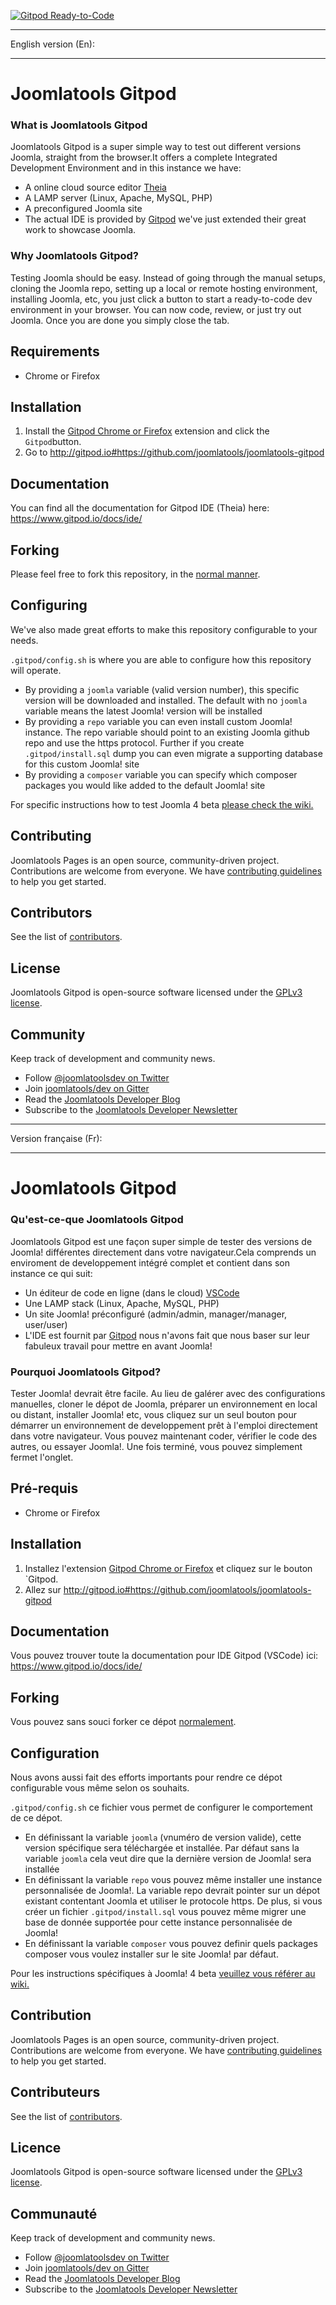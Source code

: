 [![Gitpod Ready-to-Code](https://img.shields.io/badge/Gitpod-ready--to--code-blue?logo=gitpod)](https://gitpod.io/#https://github.com/joomlatools/joomlatools-gitpod)

-------

English version (En):

-------


# Joomlatools Gitpod

### What is Joomlatools Gitpod

Joomlatools Gitpod is a super simple way to test out different versions Joomla, straight from the browser.It offers a complete Integrated Development Environment and in this instance we have:

- A online cloud source editor [Theia](https://theia-ide.org/)
- A LAMP server (Linux, Apache, MySQL, PHP)
- A preconfigured Joomla site
- The actual IDE is provided by [Gitpod](https://www.gitpod.io/) we've just extended their great work to showcase Joomla.

### Why Joomlatools Gitpod?

Testing Joomla should be easy. Instead of going through the manual setups, cloning the Joomla repo, setting up a local or remote hosting environment, installing Joomla, etc, you just click a button to start a ready-to-code dev environment in your browser. You can now code, review, or just try out Joomla. Once you are done you simply close the tab.

## Requirements

* Chrome or Firefox

## Installation

1. Install the [Gitpod Chrome or Firefox](https://www.gitpod.io/docs/browser-extension/) extension and click the `Gitpod`button.
2. Go to http://gitpod.io#https://github.com/joomlatools/joomlatools-gitpod

## Documentation

You can find all the documentation for Gitpod IDE (Theia) here: https://www.gitpod.io/docs/ide/

## Forking 

Please feel free to fork this repository, in the [normal manner](https://help.github.com/en/github/getting-started-with-github/fork-a-repo#fork-an-example-repository). 

## Configuring

We've also made great efforts to make this repository configurable to your needs.

`.gitpod/config.sh` is where you are able to configure how this repository will operate.

* By providing a `joomla` variable (valid version number), this specific version will be downloaded and installed. The default with no `joomla` variable means the latest Joomla! version will be installed 
* By providing a `repo` variable you can even install custom Joomla! instance. The repo variable should point to an existing Joomla github repo and use the https protocol. 
Further if you create `.gitpod/install.sql` dump you can even migrate a supporting database for this custom Joomla! site 
* By providing a `composer` variable you can specify which composer packages you would like added to the default Joomla! site

For specific instructions how to test Joomla 4 beta [please check the wiki.](https://github.com/joomlatools/joomlatools-gitpod/wiki)

## Contributing

Joomlatools Pages is an open source, community-driven project. Contributions are welcome from everyone. 
We have [contributing guidelines](CONTRIBUTING.md) to help you get started.

## Contributors

See the list of [contributors](https://github.com/joomlatools/joomlatools-gitpod/contributors).

## License

Joomlatools Gitpod is open-source software licensed under the [GPLv3 license](LICENSE.txt).

## Community

Keep track of development and community news.

* Follow [@joomlatoolsdev on Twitter](https://twitter.com/joomlatoolsdev)
* Join [joomlatools/dev on Gitter](http://gitter.im/joomlatools/dev)
* Read the [Joomlatools Developer Blog](https://www.joomlatools.com/developer/blog/)
* Subscribe to the [Joomlatools Developer Newsletter](https://www.joomlatools.com/developer/newsletter/)


-------

Version française (Fr):

-------

# Joomlatools Gitpod

### Qu'est-ce-que Joomlatools Gitpod

Joomlatools Gitpod est une façon super simple de tester des versions de Joomla! différentes directement dans votre navigateur.Cela comprends un enviroment de developpement intégré complet et contient dans son instance ce qui suit:

- Un éditeur de code en ligne (dans le cloud) [VSCode](https://code.visualstudio.com/) 
- Une LAMP stack (Linux, Apache, MySQL, PHP)
- Un site Joomla! préconfiguré (admin/admin, manager/manager, user/user)
- L'IDE est fournit par [Gitpod](https://www.gitpod.io/) nous n'avons fait que nous baser sur leur fabuleux travail pour mettre en avant Joomla!

### Pourquoi Joomlatools Gitpod?

Tester Joomla! devrait être facile. Au lieu de galérer avec des configurations manuelles, cloner le dépot de Joomla, préparer un environnement en local ou distant, installer Joomla! etc, vous cliquez sur un seul bouton pour démarrer un environnement de developpement prêt à l'emploi directement dans votre navigateur.
Vous pouvez maintenant coder, vérifier le code des autres, ou essayer Joomla!. Une fois terminé, vous pouvez simplement fermet l'onglet.

## Pré-requis

* Chrome or Firefox

## Installation

1. Installez l'extension [Gitpod Chrome or Firefox](https://www.gitpod.io/docs/browser-extension/) et cliquez sur le bouton `Gitpod.
2. Allez sur  http://gitpod.io#https://github.com/joomlatools/joomlatools-gitpod

## Documentation

Vous pouvez trouver toute la documentation pour IDE Gitpod (VSCode) ici: https://www.gitpod.io/docs/ide/

## Forking 

Vous pouvez sans souci forker ce dépot [normalement](https://help.github.com/en/github/getting-started-with-github/fork-a-repo#fork-an-example-repository). 

## Configuration

Nous avons aussi fait des efforts importants pour rendre ce dépot configurable vous même selon os souhaits.

`.gitpod/config.sh` ce fichier vous permet de configurer le comportement de ce dépot.

* En définissant la variable `joomla`  (vnuméro de version valide), cette version spécifique sera téléchargée et installée. Par défaut sans la variable `joomla` cela veut dire que la dernière version de Joomla! sera installée 
* En définissant la variable `repo` vous pouvez même installer une instance personnalisée de Joomla!. La variable repo devrait pointer sur un dépot existant contentant Joomla et utiliser le protocole https. 
De plus, si vous créer un fichier `.gitpod/install.sql` vous pouvez même migrer une base de donnée supportée pour cette instance personnalisée de Joomla! 
* En définissant la variable `composer` vous pouvez definir quels packages composer vous voulez installer sur le site Joomla! par défaut.

Pour les instructions spécifiques à Joomla! 4 beta [veuillez vous référer au wiki.](https://github.com/joomlatools/joomlatools-gitpod/wiki)

## Contribution

Joomlatools Pages is an open source, community-driven project. Contributions are welcome from everyone. 
We have [contributing guidelines](CONTRIBUTING.md) to help you get started.

## Contributeurs

See the list of [contributors](https://github.com/joomlatools/joomlatools-gitpod/contributors).

## Licence

Joomlatools Gitpod is open-source software licensed under the [GPLv3 license](LICENSE.txt).

## Communauté

Keep track of development and community news.

* Follow [@joomlatoolsdev on Twitter](https://twitter.com/joomlatoolsdev)
* Join [joomlatools/dev on Gitter](http://gitter.im/joomlatools/dev)
* Read the [Joomlatools Developer Blog](https://www.joomlatools.com/developer/blog/)
* Subscribe to the [Joomlatools Developer Newsletter](https://www.joomlatools.com/developer/newsletter/)



